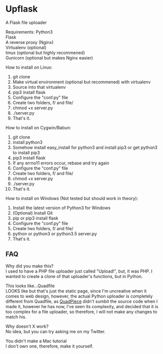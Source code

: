 # Upflask
A Flask file uploader

Requirements:
Python3  
Flask  
A reverse proxy (Nginx)  
Virtualenv (optional)  
tmux (optional but highly recommened)  
Gunicorn (optional but makes Nginx easier)  

How to install on Linux:
1. git clone
2. Make virtual environment (optional but recommened) with virtualenv
3. Source into that virtualenv
4. pip3 install flask
5. Configure the "conf.py" file
6. Create two folders, f/ and file/
7. chmod +x server.py
8. ./server.py
9. That's it.

How to install on Cygwin/Babun:
1. git clone
2. install python3
3. Somehow install easy_install for python3 and install pip3 or get python3 to install pip3
4. pip3 install flask
5. If any errno11 errors occur, rebase and try again
6. Configure the "conf.py" file
7. Create two folders, f/ and file/
8. chmod +x server.py
9. ./server.py
10. That's it.

How to install on Windows (Not tested but should work in theory):
1. Install the latest version of Python3 for Windows
2. (Optional) Install Git
3. pip or pip3 install flask
4. Configure the "conf.py" file
5. Create two folders, f/ and file/
8. python or python3 or python3.5 server.py
9. That's it.

## FAQ

Why did you make this?  
I used to have a PHP file uploader just called "Upload!", but, it was PHP.
I wanted to create a clone of that uploader's functions, but in Python.  

This looks like...Quadfile  
LOOKS like but that's just the static page, since I'm uncreative when it comes to web 
design, however, the actual Python uploader is completely different from Quadfile, as <a 
href="https://twitter.com/QuadPiece">QuadPiece</a> didn't sumbit the source code when I made it, however he has now, I've seen its complexity, and decided that it is too complex for a file uploader, so therefore, I will not make any changes to match his.  

Why doesn't X work?  
No idea, but you can try asking me on my Twitter.  

You didn't make a Mac tutorial  
I don't own one, therefore, make it yourself.
